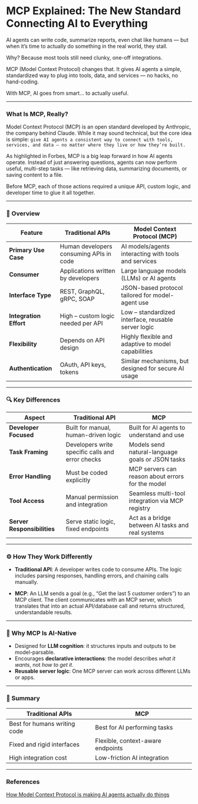 # MCP Explained: The New Standard Connecting AI to Everything


AI agents can write code, summarize reports, even chat like humans — but when it’s time to actually do something in the real world, they stall.

Why? Because most tools still need clunky, one-off integrations.

MCP (Model Context Protocol) changes that. It gives AI agents a simple, standardized way to plug into tools, data, and services — no hacks, no hand-coding.

With MCP, AI goes from smart… to actually useful.

---

### What Is MCP, Really?
Model Context Protocol (MCP) is an open standard developed by Anthropic, the company behind Claude. While it may sound technical, but the core idea is simple: `give AI agents a consistent way to connect with tools, services, and data — no matter where they live or how they’re built.`

As highlighted in Forbes, MCP is a big leap forward in how AI agents operate. Instead of just answering questions, agents can now perform useful, multi-step tasks — like retrieving data, summarizing documents, or saving content to a file.

Before MCP, each of those actions required a unique API, custom logic, and developer time to glue it all together.

---

### 🧭 Overview

| Feature                | **Traditional APIs**                    | **Model Context Protocol (MCP)**                     |
| ---------------------- | --------------------------------------- | ---------------------------------------------------- |
| **Primary Use Case**   | Human developers consuming APIs in code | AI models/agents interacting with tools and services |
| **Consumer**           | Applications written by developers      | Large language models (LLMs) or AI agents            |
| **Interface Type**     | REST, GraphQL, gRPC, SOAP               | JSON-based protocol tailored for model-agent use     |
| **Integration Effort** | High – custom logic needed per API      | Low – standardized interface, reusable server logic  |
| **Flexibility**        | Depends on API design                   | Highly flexible and adaptive to model capabilities   |
| **Authentication**     | OAuth, API keys, tokens                 | Similar mechanisms, but designed for secure AI usage |

---

### 🔍 Key Differences

| Aspect                      | Traditional API                                  | MCP                                               |
| --------------------------- | ------------------------------------------------ | ------------------------------------------------- |
| **Developer Focused**       | Built for manual, human-driven logic             | Built for AI agents to understand and use         |
| **Task Framing**            | Developers write specific calls and error checks | Models send natural-language goals or JSON tasks  |
| **Error Handling**          | Must be coded explicitly                         | MCP servers can reason about errors for the model |
| **Tool Access**             | Manual permission and integration                | Seamless multi-tool integration via MCP registry  |
| **Server Responsibilities** | Serve static logic, fixed endpoints              | Act as a bridge between AI tasks and real systems |

---

### ⚙️ How They Work Differently

* **Traditional API**:
  A developer writes code to consume APIs. The logic includes parsing responses, handling errors, and chaining calls manually.

* **MCP**:
  An LLM sends a goal (e.g., “Get the last 5 customer orders”) to an MCP client. The client communicates with an MCP server, which translates that into an actual API/database call and returns structured, understandable results.

---

### 🧠 Why MCP Is AI-Native

* Designed for **LLM cognition**: it structures inputs and outputs to be model-parsable.
* Encourages **declarative interactions**: the model describes *what it wants*, not *how to get it*.
* **Reusable server logic**: One MCP server can work across different LLMs or apps.

---

### 🚀 Summary

| Traditional APIs             | MCP                               |
| ---------------------------- | --------------------------------- |
| Best for humans writing code | Best for AI performing tasks      |
| Fixed and rigid interfaces   | Flexible, context-aware endpoints |
| High integration cost        | Low-friction AI integration       |

---

### References

[How Model Context Protocol is making AI agents actually do things](https://medium.com/@elisowski/mcp-explained-the-new-standard-connecting-ai-to-everything-79c5a1c98288)